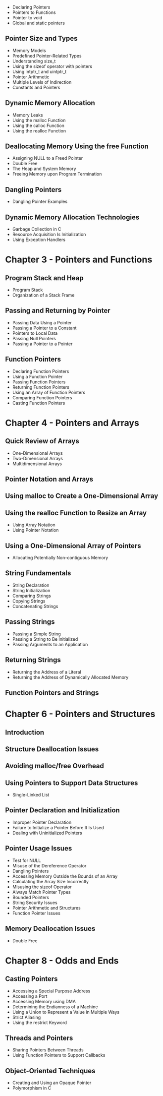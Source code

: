 - Declaring Pointers
- Pointers to Functions
- Pointer to void
- Global and static pointers
## Pointer Size and Types
- Memory Models
- Predefined Pointer-Related Types
- Understanding size_t
- Using the sizeof operator with pointers
- Using intptr_t and uintptr_t
- Pointer Arithmetic
- Multiple Levels of Indirection
- Constants and Pointers
## Dynamic Memory Allocation
- Memory Leaks
- Using the malloc Function
- Using the calloc Function
- Using the realloc Function
## Deallocating Memory Using the free Function 
- Assigning NULL to a Freed Pointer
- Double Free
- The Heap and System Memory
- Freeing Memory upon Program Termination
## Dangling Pointers
- Dangling Pointer Examples
## Dynamic Memory Allocation Technologies
- Garbage Collection in C
- Resource Acquisition Is Initialization
- Using Exception Handlers

# Chapter 3 - Pointers and Functions
## Program Stack and Heap
- Program Stack
- Organization of a Stack Frame 
## Passing and Returning by Pointer
- Passing Data Using a Pointer
- Passing a Pointer to a Constant
- Pointers to Local Data
- Passing Null Pointers
- Passing a Pointer to a Pointer
## Function Pointers
- Declaring Function Pointers
- Using a Function Pointer
- Passing Function Pointers
- Returning Function Pointers
- Using an Array of Function Pointers
- Comparing Function Pointers
- Casting Function Pointers

# Chapter 4 - Pointers and Arrays
## Quick Review of Arrays
- One-Dimensional Arrays
- Two-Dimensional Arrays
- Multidimensional Arrays
## Pointer Notation and Arrays
## Using malloc to Create a One-Dimensional Array
## Using the realloc Function to Resize an Array
- Using Array Notation
- Using Pointer Notation
## Using a One-Dimensional Array of Pointers
- Allocating Potentially Non-contiguous Memory
## String Fundamentals
- String Declaration
- String Initialization
- Comparing Strings
- Copying Strings
- Concatenating Strings
## Passing Strings
- Passing a Simple String
- Passing a String to Be Initialized
- Passing Arguments to an Application
## Returning Strings
- Returning the Address of a Literal
- Returning the Address of Dynamically Allocated Memory
## Function Pointers and Strings

# Chapter 6 - Pointers and Structures
## Introduction
## Structure Deallocation Issues
## Avoiding malloc/free Overhead
## Using Pointers to Support Data Structures 
- Single-Linked List
## Pointer Declaration and Initialization
- Improper Pointer Declaration
- Failure to Initialize a Pointer Before It Is Used
- Dealing with Uninitialized Pointers
## Pointer Usage Issues
- Test for NULL
- Misuse of the Dereference Operator
- Dangling Pointers
- Accessing Memory Outside the Bounds of an Array
- Calculating the Array Size Incorrectly
- Misusing the sizeof Operator
- Always Match Pointer Types
- Bounded Pointers
- String Security Issues
- Pointer Arithmetic and Structures
- Function Pointer Issues
## Memory Deallocation Issues
- Double Free

# Chapter 8 - Odds and Ends
## Casting Pointers
- Accessing a Special Purpose Address
- Accessing a Port
- Accessing Memory using DMA
- Determining the Endianness of a Machine
- Using a Union to Represent a Value in Multiple Ways
- Strict Aliasing
- Using the restrict Keyword 
## Threads and Pointers
- Sharing Pointers Between Threads
- Using Function Pointers to Support Callbacks
## Object-Oriented Techniques
- Creating and Using an Opaque Pointer
- Polymorphism in C
